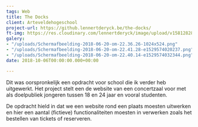 ```yaml
---
tags: Web
title: The Docks
client: Arteveldehogeschool
project-url: https://github.lennertderyck.be/the-docks/
ft-img: https://res.cloudinary.com/lennertderyck/image/upload/v1581282825/MV5BZDI4YTQzOTktYTgzNC00ZmE4LWFlNmQtZTQwYmRkZmRhYWIzXkEyXkFqcGdeQXVyNTI5NjIyMw_._V1__oewbtm.jpg
galery:
- "/uploads/Schermafbeelding-2018-06-20-om-22.36.26-1024x524.png"
- "/uploads/Schermafbeelding-2018-06-20-om-22.41.28-e1529574020237.png"
- "/uploads/Schermafbeelding-2018-06-20-om-22.40.14-e1529574032344.png"
date: 2018-10-06T00:00:00.000+00:00

---
```

Dit was oorspronkelijk een opdracht voor school die ik verder heb uitgewerkt. Het project stelt een de website van een concertzaal voor met als doelpubliek jongeren tussen 18 en 24 jaar en vooral studenten.

De opdracht hield in dat we een website rond een plaats moesten uitwerken en hier een aantal (fictieve) functionaliteiten moesten in verwerken zoals het bestellen van tickets of reserveren.